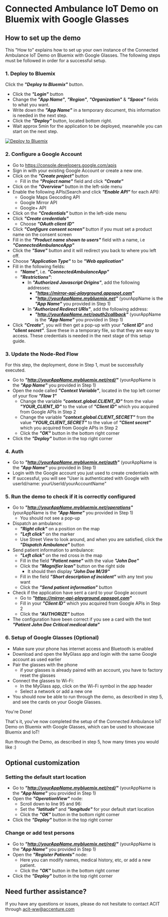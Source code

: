 # Connected Ambulance IoT Demo on Bluemix with Google Glasses

## How to set up the demo
This "How to" explains how to set up your own instance of the Connected Ambulance IoT Demo on Bluemix with Google Glasses.
The following steps must be followed in order for a successful setup.

### 1. Deploy to Bluemix
Click the ***"Deploy to Bluemix"*** button.
  - Click the ***"Login"*** button
  - Change the ***"App Name"***, ***"Region"***, ***"Organization"*** & ***"Space"*** fields to what you want.
  - Write down the ***"App Name"*** in a temporary document, this information is needed in the next step.
  - Click the ***"Deploy"*** button, located bottom right.
  - Wait approx 5min for the application to be deployed, meanwhile you can start on the next step.

[![Deploy to Bluemix](https://bluemix.net/deploy/button.png)](https://bluemix.net/deploy?repository=https://github.com/ACITNorway/connectedambulance.git)

### 2. Configure a Google Account
  - Go to https://console.developers.google.com/apis
  - Sign in with your existing Google Account or create a new one.
  - Click on the ***"Create project"*** button
    - Fill in the ***"Project name"*** field and click ***"Create"***
  - Click on the ***"Overview"*** button in the left-side menu
  - Enable the following APIs(Search and click ***"Enable API"*** for each API):
    - Google Maps Geocoding API
    - Google Mirror API
    - Google+ API
  - Click on the ***"Credentials"*** button in the left-side menu
  - Click ***"Create credentials"***
    - Choose ***"OAuth client ID"***
  - Click ***"Configure consent screen"*** button if you must set a product name on the consent screen
  - Fill in the ***"Product name shown to users"*** field with a name, i.e ***"ConnectedAmbulanceApp"***
  - Click the ***"Save"*** button and it will redirect you back to where you left off.
  - Choose ***"Application Type"*** to be ***"Web application"***
  - Fill in the following fields:
    - ***"Name"***, i.e. ***"ConnectedAmbulanceApp"***
    - ***"Restrictions"***:
      - In ***"Authorized Javascript Origins"***, add the following addresses:
        - ***"https://mirror-api-playground.appspot.com"***
        - ***"http://yourAppName.mybluemix.net"*** (yourAppName is the ***"App Name"*** you provided in Step 1)
      - In ***"Authorized Redirect URIs"***, add the following address:
        - ***"http://yourAppName.net/oauth2callback"*** (yourAppName is the ***"App Name"*** you provided in Step 1)
  - Click ***"Create"***, you will then get a pop-up with your ***"client ID"*** and ***"client secret"***. Save these in a temporary file, so that they are easy to access. These credentials is needed in the next stage of this setup guide.

### 3. Update the Node-Red Flow
For this step, the deployment, done in Step 1, must be successfully executed.
  - Go to ***"http://yourAppName.mybluemix.net/red/"*** (yourAppName is the ***"App Name"*** you provided in Step 1)
  - Open the node called ***"Context Variable"***, located in the top left corner of your flow ***"Flow 1"***
    - Change the variable ***"context.global.CLIENT_ID"*** from the value ***"YOUR_CLIENT_ID"*** to the value of ***"Client ID"*** which you acquired from Google APIs in Step 2
    - Change the variable ***"context.global.CLIENT_SECRET"*** from the value ***"YOUR_CLIENT_SECRET"*** to the value of ***"Client secret"*** which you acquired from Google APIs in Step 2
    - Click the ***"OK"*** button in the bottom right corner
  - Click the ***"Deploy"*** button in the top right corner

### 4. Auth
  - Go to ***"http://yourAppName.mybluemix.net/auth"*** (yourAppName is the ***"App Name"*** you provided in Step 1)
  - Login with the Google account you just used to create credentials with
  - If successful, you will see "User is authenticated with Google with userId/name: yourUserId/yourAccountName"

### 5. Run the demo to check if it is correctly configured
  - Go to ***"http://yourAppName.mybluemix.net/operations"*** (yourAppName is the ***"App Name"*** you provided in Step 1)
    - You should not see a pop-up
  - Dispatch an ambulance:
    - ***"Right click"*** on a position on the map
    - ***"Left click"*** on the marker
    - Use Street View to look around, and when you are satisfied, click the ***"Dispatch Ambulance"*** button
  - Send patient information to ambulance:
    - ***"Left click"*** on the red cross in the map
    - Fill in the field ***"Patient name"*** with the value ***"John Doe"***
    - Click the ***"Magnifier Icon"*** button on the right side
      - It should then display ***"John Doe M/39"***
    - Fill in the field ***"Short description of incident"*** with any text you want
    - Click the ***"Send patient information"*** button
  - Check if the application have sent a card to your Google account
    - Go to ***"https://mirror-api-playground.appspot.com"***
    - Fill in your ***"Client ID"*** which you acquired from Google APIs in Step 2
    - Click the ***"AUTHORIZE"*** button
  - The configuration have been correct if you see a card with the text ***"Patient John Doe Critical medical data"***

### 6. Setup of Google Glasses (Optional)
  - Make sure your phone has internet access and Bluetooth is enabled
  - Download and open the MyGlass app and login with the same Google account as used earlier
  - Pair the glasses with the phone
    - if your glasses is already paired with an account, you have to factory reset the glasses
  - Connect the glasses to Wi-Fi:
    - In the MyGlass app, click on the Wi-Fi symbol in the app header
    - Select a network or add a new one
  -  You should now be able to run through the demo, as described in step 5, and see the cards on your Google Glasses.

You're Done!

That's it, you've now completed the setup of the Connected Ambulance IoT Demo on Bluemix with Google Glasses, which can be used to showcase Bluemix and IoT!

Run through the Demo, as described in step 5, how many times you would like :)

## Optional customization  
### Setting the default start location
  - Go to ***"http://yourAppName.mybluemix.net/red/"*** (yourAppName is the ***"App Name"*** you provided in Step 1)
  - Open the ***"OperationView"*** node:
    - Scroll down to line 95 and 96:
    - Set the ***"latitude"*** and ***"longitude"*** for your default start location
    - Click the ***"OK"*** button in the bottom right corner
  - Click the ***"Deploy"*** button in the top right corner

### Change or add test persons
  - Go to ***"http://yourAppName.mybluemix.net/red/"*** (yourAppName is the ***"App Name"*** you provided in Step 1)
  - Open the ***"Register Patients"*** node:
    - Here you can modify names, medical history, etc, or add a new patient.
    - Click the ***"OK"*** button in the bottom right corner
  - Click the ***"Deploy"*** button in the top right corner

## Need further assistance?
If you have any questions or issues, please do not hesitate to contact ACIT through acit-ww@accenture.com
